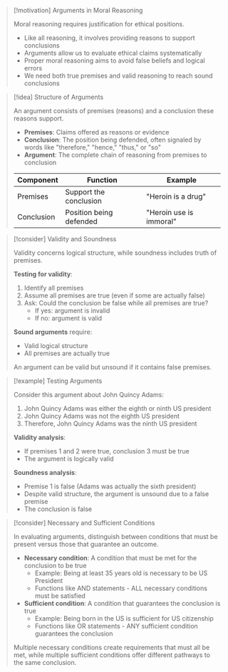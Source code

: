 > [!motivation] Arguments in Moral Reasoning
> 
> Moral reasoning requires justification for ethical positions.
> 
> - Like all reasoning, it involves providing reasons to support conclusions
> - Arguments allow us to evaluate ethical claims systematically
> - Proper moral reasoning aims to avoid false beliefs and logical errors
> - We need both true premises and valid reasoning to reach sound conclusions

> [!idea] Structure of Arguments
> 
> An argument consists of premises (reasons) and a conclusion these reasons support.
> 
> - **Premises**: Claims offered as reasons or evidence
> - **Conclusion**: The position being defended, often signaled by words like "therefore," "hence," "thus," or "so"
> - **Argument**: The complete chain of reasoning from premises to conclusion
> 
> |Component|Function|Example|
> |---|---|---|
> |Premises|Support the conclusion|"Heroin is a drug"|
> |Conclusion|Position being defended|"Heroin use is immoral"|

> [!consider] Validity and Soundness
> 
> Validity concerns logical structure, while soundness includes truth of premises.
> 
> **Testing for validity**:
> 
> 1. Identify all premises
> 2. Assume all premises are true (even if some are actually false)
> 3. Ask: Could the conclusion be false while all premises are true?
>     - If yes: argument is invalid
>     - If no: argument is valid
> 
> **Sound arguments** require:
> 
> - Valid logical structure
> - All premises are actually true
> 
> An argument can be valid but unsound if it contains false premises.

> [!example] Testing Arguments
> 
> Consider this argument about John Quincy Adams:
> 
> 1. John Quincy Adams was either the eighth or ninth US president
> 2. John Quincy Adams was not the eighth US president
> 3. Therefore, John Quincy Adams was the ninth US president
> 
> **Validity analysis**:
> 
> - If premises 1 and 2 were true, conclusion 3 must be true
> - The argument is logically valid
> 
> **Soundness analysis**:
> 
> - Premise 1 is false (Adams was actually the sixth president)
> - Despite valid structure, the argument is unsound due to a false premise
> - The conclusion is false

> [!consider] Necessary and Sufficient Conditions
> 
> In evaluating arguments, distinguish between conditions that must be present versus those that guarantee an outcome.
> 
> - **Necessary condition**: A condition that must be met for the conclusion to be true
>     - Example: Being at least 35 years old is necessary to be US President
>     - Functions like AND statements - ALL necessary conditions must be satisfied
> - **Sufficient condition**: A condition that guarantees the conclusion is true
>     - Example: Being born in the US is sufficient for US citizenship
>     - Functions like OR statements - ANY sufficient condition guarantees the conclusion
> 
> Multiple necessary conditions create requirements that must all be met, while multiple sufficient conditions offer different pathways to the same conclusion.


